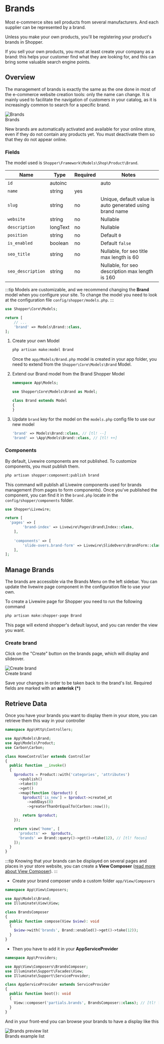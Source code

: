 # Brands
Most e-commerce sites sell products from several manufacturers. And each supplier can be represented by a brand.

Unless you make your own products, you'll be registering your product's brands in Shopper.

If you sell your own products, you must at least create your company as a brand: this helps your customer find what they are looking for, and this can bring some valuable search engine points.

## Overview
The management of brands is exactly the same as the one done in most of the e-commerce website creation tools: only the name can change.
It is mainly used to facilitate the navigation of customers in your catalog, as it is increasingly common to search for a specific brand.

<div class="screenshot">
  <img src="/img/screenshots/{{version}}/brands.png" alt="Brands">
  <div class="caption">Brands</div>
</div>

New brands are automatically activated and available for your online store, even if they do not contain any products yet. You must deactivate them so that they do not appear online.

### Fields
The model used is `Shopper\Framework\Models\Shop\Product\Brand`.

| Name              | Type     | Required | Notes                                                    |
|-------------------|----------|----------|----------------------------------------------------------|
| `id`              | autoinc  |          | auto                                                     |
| `name`            | string   | yes      |                                                          |
| `slug`            | string   | no       | Unique, default value is auto generated using brand name |
| `website`         | string   | no       | Nullable                                                 |
| `description`     | longText | no       | Nullable                                                 |
| `position`        | string   | no       | Default `0`                                              |
| `is_enabled`      | boolean  | no       | Default `false`                                          |
| `seo_title`       | string   | no       | Nullable, for seo title max length is 60                 |
| `seo_description` | string   | no       | Nullable, for seo description max length is 160          |

:::tip
Models are customizable, and we recommend changing the **Brand** model when you configure your site.
To change the model you need to look at the configuration file `config/shopper/models.php`.
:::

```php
use Shopper\Core\Models;

return [
    // ...
    'brand' => Models\Brand::class,
];
```

1. Create your own Model
    ```bash
    php artisan make:model Brand
    ```
    Once the `app/Models/Brand.php` model is created in your app folder, you need to extend from the `Shopper\Core\Models\Brand` Model.

2. Extend our Brand model from the Brand Shopper Model
    ```php
    namespace App\Models;

    use Shopper\Core\Models\Brand as Model;

    class Brand extends Model
    {
    }
    ```

3. Update `brand` key for the model on the `models.php` config file to use our new model
    ```php
    'brand' => Models\Brand::class, // [tl! --]
    'brand' => \App\Models\Brand::class, // [tl! ++]
    ```

### Components
By default, Livewire components are not published. To customize components, you must publish them.

```bash
php artisan shopper:component:publish brand
```

This command will publish all Livewire components used for brands management (from pages to form components).
Once you've published the component, you can find it in the `brand.php` locate in the `config/shopper/components` folder.

```php
use Shopper\Livewire;

return [
  'pages' => [
        'brand-index' => Livewire\Pages\Brand\Index::class,
    ],
    
    'components' => [
        'slide-overs.brand-form' => Livewire\SlideOvers\BrandForm::class,
    ],
];
```

## Manage Brands
The brands are accessible via the Brands Menu on the left sidebar.
You can update the livewire page component in the configuration file to use your own.

To create a Livewire page for Shopper you need to run the following command

```bash
php artisan make:shopper-page Brand
```

This page will extend shopper's default layout, and you can render the view you want.

### Create brand
Click on the "Create" button on the brands page, which will display and slideover.

<div class="screenshot">
  <img src="/img/screenshots/{{version}}/brand-form.png" alt="Create brand">
  <div class="caption">Create brand</div>
</div>

Save your changes in order to be taken back to the brand's list. Required fields are marked with an **asterisk (*)**

## Retrieve Data
Once you have your brands you want to display them in your store, you can retrieve them this way in your controller

```php
namespace App\Http\Controllers;

use App\Models\Brand;
use App\Models\Product;
use Carbon\Carbon;

class HomeController extends Controller
{
  public function __invoke()
  {
    $products = Product::with('categories', 'attributes')
      ->publish()
      ->take(8)
      ->get()
      ->map(function ($product) {
        $product['is_new'] = $product->created_at
          ->addDays(8)
          ->greaterThanOrEqualTo(Carbon::now());

        return $product;
    });

    return view('home', [
      'products' =>  $products,
      'brands' => Brand::query()->get()->take(12), // [tl! focus]
    ]);
  }
}
```

:::tip
Knowing that your brands can be displayed on several pages and places in your store website, you can create a **View Composer** ([read more about View Composer](https://laravel.com/docs/9.x/views#view-composers)).
:::

- Create your brand composer undo a custom folder `app/View/Composers`

```php
namespace App\View\Composers;

use App\Models\Brand;
use Illuminate\View\View;

class BrandsComposer
{
  public function compose(View $view): void
  {
    $view->with('brands', Brand::enabled()->get()->take(12));
  }
}
```

- Then you have to add it in your **AppServiceProvider**

```php
namespace App\Providers;

use App\View\Composers\BrandsComposer;
use Illuminate\Support\Facades\View;
use Illuminate\Support\ServiceProvider;

class AppServiceProvider extends ServiceProvider
{
  public function boot(): void
  {
    View::composer('partials.brands', BrandsComposer::class); // [tl! focus]
  }
}
```

And in your front-end you can browse your brands to have a display like this

<div class="screenshot">
  <img src="/img/screenshots/{{version}}/brand-lists.png" alt="Brands preview list">
  <div class="caption">Brands example list</div>
</div>
